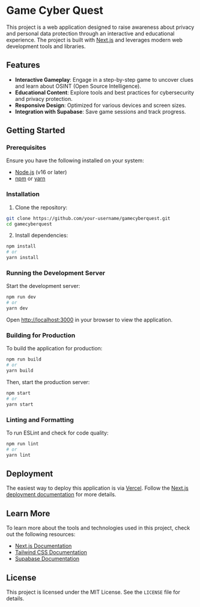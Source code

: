 # Game Cyber Quest

This project is a web application designed to raise awareness about privacy and personal data protection through an interactive and educational experience. The project is built with [Next.js](https://nextjs.org) and leverages modern web development tools and libraries.

## Features

- **Interactive Gameplay**: Engage in a step-by-step game to uncover clues and learn about OSINT (Open Source Intelligence).
- **Educational Content**: Explore tools and best practices for cybersecurity and privacy protection.
- **Responsive Design**: Optimized for various devices and screen sizes.
- **Integration with Supabase**: Save game sessions and track progress.

## Getting Started

### Prerequisites

Ensure you have the following installed on your system:

- [Node.js](https://nodejs.org) (v16 or later)
- [npm](https://www.npmjs.com/) or [yarn](https://yarnpkg.com/)

### Installation

1. Clone the repository:

```bash
git clone https://github.com/your-username/gamecyberquest.git
cd gamecyberquest
```

2. Install dependencies:

```bash
npm install
# or
yarn install
```

### Running the Development Server

Start the development server:

```bash
npm run dev
# or
yarn dev
```

Open [http://localhost:3000](http://localhost:3000) in your browser to view the application.

### Building for Production

To build the application for production:

```bash
npm run build
# or
yarn build
```

Then, start the production server:

```bash
npm start
# or
yarn start
```

### Linting and Formatting

To run ESLint and check for code quality:

```bash
npm run lint
# or
yarn lint
```

## Deployment

The easiest way to deploy this application is via [Vercel](https://vercel.com). Follow the [Next.js deployment documentation](https://nextjs.org/docs/deployment) for more details.

## Learn More

To learn more about the tools and technologies used in this project, check out the following resources:

- [Next.js Documentation](https://nextjs.org/docs)
- [Tailwind CSS Documentation](https://tailwindcss.com/docs)
- [Supabase Documentation](https://supabase.com/docs)

## License

This project is licensed under the MIT License. See the `LICENSE` file for details.

